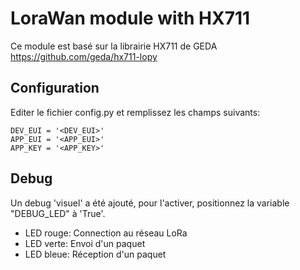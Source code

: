 LoraWan module with HX711
================================

Ce module est basé sur la librairie HX711 de GEDA
https://github.com/geda/hx711-lopy

Configuration
----------------------

Editer le fichier config.py et remplissez les champs suivants:

```
DEV_EUI = '<DEV_EUI>'
APP_EUI = '<APP_EUI>'
APP_KEY = '<APP_KEY>'
```

Debug
----------------------

Un debug 'visuel' a été ajouté, pour l'activer, positionnez la variable
"DEBUG_LED" à 'True'.

- LED rouge: Connection au réseau LoRa
- LED verte: Envoi d'un paquet
- LED bleue: Réception d'un paquet
